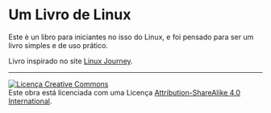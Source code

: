 # Um Livro de Linux

Este è un libro para iniciantes no isso do Linux, e foi pensado para ser um livro simples e de uso prático.

Livro inspirado no site [Linux Journey](https://linuxjourney.com/).

* * *

<a rel="license" href="http://creativecommons.org/licenses/by-sa/4.0/"><img alt="Licença Creative Commons" style="border-width:0" src="https://i.creativecommons.org/l/by-sa/4.0/88x31.png" /></a><br />Este obra está licenciada com uma Licença <a rel="license" href="http://creativecommons.org/licenses/by-sa/4.0/">Attribution-ShareAlike 4.0 International</a>.
